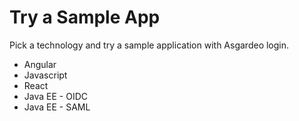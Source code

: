 # Try a Sample App

Pick a technology and try a sample application with Asgardeo login.

- <a :href="$withBase('/get-started/try-samples/qsg-spa-angular/')">Angular</a>
- <a :href="$withBase('/get-started/try-samples/qsg-spa-javascript/')">Javascript</a>
- <a :href="$withBase('/get-started/try-samples/qsg-spa-react/')">React</a>
- <a :href="$withBase('/get-started/try-samples/qsg-oidc-webapp-java-ee/')">Java EE - OIDC</a>
- <a :href="$withBase('/get-started/try-samples/qsg-saml-webapp-java-ee/')">Java EE - SAML</a>

<!--
sidebar: true
pageClass: quickstarts-page
heading: Try a Sample App
subHeading: Pick a technology and try a sample application with Asgardeo login.
technologies:
  - icon: images/technologies/angular-logo.svg
    name: Angular
    path: /get-started/try-samples/qsg-spa-angular/

  - icon: images/technologies/javascript-logo.svg
    name: Javascript
    path: /get-started/try-samples/qsg-spa-javascript/

  - icon: images/technologies/react-logo.svg
    name: React
    path: /get-started/try-samples/qsg-spa-react/

  - icon: images/technologies/java-logo.svg
    name: Java EE - OIDC
    path: /get-started/try-samples/qsg-oidc-webapp-java-ee/
  
  - icon: images/technologies/java-logo.svg
    name: Java EE - SAML
    path: /get-started/try-samples/qsg-saml-webapp-java-ee/
---

<QuickstartOverview/>
-->
